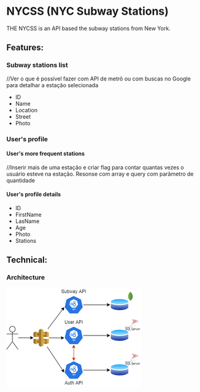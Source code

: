 # NYCSS (NYC Subway Stations)

THE NYCSS is an API based the subway stations from New York.

## Features:

### Subway stations list

//Ver o que é possível fazer com API de metrô ou com buscas no Google para detalhar a estação selecionada

- ID
- Name
- Location
- Street
- Photo

### User's profile

#### User's more frequent stations

//Inserir mais de uma estação e criar flag para contar quantas vezes o usuário esteve na estação. Resonse com array e query com parâmetro de quantidade

#### User's profile details

- ID
- FirstName
- LasName
- Age
- Photo
- Stations

## Technical:

### Architecture

![NYCSS Architecture](architecture.png)